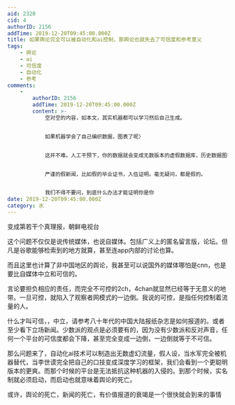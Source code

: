```yaml
---
aid: 2320
cid: 4
authorID: 2156
addTime: 2019-12-20T09:45:00.000Z
title: 如果舆论完全可以被自动化和ai控制，那舆论也就失去了可信度和参考意义
tags:
    - 舆论
    - ai
    - 可信度
    - 自动化
    - 参考
comments:
    -
        authorID: 2156
        addTime: 2019-12-20T09:45:00.000Z
        content: >-
            空对空的内容，如本文，其实机器都可以学习然后自己生成。


            如果机器学会了自己编织数据，图表了呢〉


            这并不难。人工干预下，你的数据就会变成无数版本的虚假数据库，历史数据图表。如中国的实际gdp，实际国债。随着制造假数据干扰舆论的逐步逻辑化，连假新闻都会和真新闻一样严谨。


            严谨的假新闻，比如假的毕业证书，入伍证明。毫无疑问，都是假的。


            我们不得不要问，到底什么办法才能证明你是你
date: 2019-12-20T09:45:00.000Z
category: 水
---
```


变成第若干个真理报，朝鲜电视台

这个问题不仅仅是说传统媒体，也说自媒体。包括广义上的匿名留言版，论坛。但凡是谷歌能够检索到的地方就算，甚至连app内部的讨论也算。

而且这里也计算了非中国地区的舆论，我甚至可以说国外的媒体哪怕是cnn，也是要比自媒体中立和可信的。

言论要担负相应的责任，而完全不可控的2ch，4chan就显然已经等于无意义的地带。一旦可控，就陷入了观察者网模式的一边倒。我说的可控，是指任何控制着流量的人。

什么才叫可信，，中立，请参考八十年代的中国大陆报纸杂志是如何报道的。或者至少看下立场新闻。少数派的观点是必须要有的，因为没有少数派和反对声音，任何一个平台的可信度都会下降，甚至完全变成一边倒，一边倒就等于不可信。

那么问题来了，自动化ai技术可以制造出无数虚幻流量，假人设，当水军完全被机器替代，当李世谟完全把自己的口技变成深度学习的框架，我们会看到一个更聪明版本的更爽。而那个时候的平台是无法抵抗这种机器的入侵的。到那个时候，实名制就必须启动，而启动也就意味着舆论的死亡。

或许，舆论的死亡，新闻的死亡，有价值报道的衰竭是一个很快就会到来的事情
